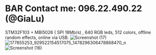 # BAR Contact me: 096.22.490.22 (@GiaLu)
STM32F103 + MBI5026 ( SPI 18Mb/s) , 640 RGB leds, 512 colors, offline random effects, online via USB.
![Screenshot (17)](https://user-images.githubusercontent.com/6780805/136685453-9c4d8de4-c9c6-478d-ac07-bbe803044bfe.png)
![177855253_929522154517075_1478296306478868470_n](https://user-images.githubusercontent.com/6780805/136685455-9094f432-bef5-4f33-a2eb-7a4c6b2cd230.jpg)
![Screenshot (16)](https://user-images.githubusercontent.com/6780805/136685458-de62af2e-0d7b-484b-8e87-1f6f3c26ea20.png)
